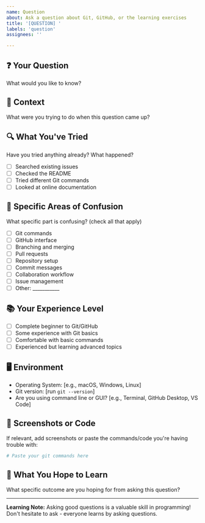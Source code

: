 ```yaml
---
name: Question
about: Ask a question about Git, GitHub, or the learning exercises
title: '[QUESTION] '
labels: 'question'
assignees: ''

---
```


## ❓ Your Question
What would you like to know?

## 🎯 Context
What were you trying to do when this question came up?

## 🔍 What You've Tried
Have you tried anything already? What happened?
- [ ] Searched existing issues
- [ ] Checked the README
- [ ] Tried different Git commands
- [ ] Looked at online documentation

## 💭 Specific Areas of Confusion
What specific part is confusing? (check all that apply)
- [ ] Git commands
- [ ] GitHub interface
- [ ] Branching and merging
- [ ] Pull requests
- [ ] Repository setup
- [ ] Commit messages
- [ ] Collaboration workflow
- [ ] Issue management
- [ ] Other: ___________

## 📚 Your Experience Level
- [ ] Complete beginner to Git/GitHub
- [ ] Some experience with Git basics
- [ ] Comfortable with basic commands
- [ ] Experienced but learning advanced topics

## 🖥️ Environment
- Operating System: [e.g., macOS, Windows, Linux]
- Git version: [run `git --version`]
- Are you using command line or GUI? [e.g., Terminal, GitHub Desktop, VS Code]

## 📸 Screenshots or Code
If relevant, add screenshots or paste the commands/code you're having trouble with:

```bash
# Paste your git commands here
```

## 🎯 What You Hope to Learn
What specific outcome are you hoping for from asking this question?

---

**Learning Note:** Asking good questions is a valuable skill in programming! Don't hesitate to ask - everyone learns by asking questions.
